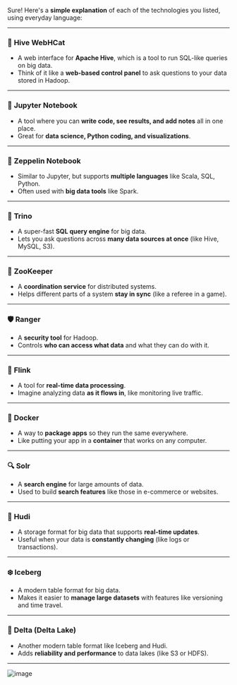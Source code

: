 Sure! Here's a **simple explanation** of each of the technologies you listed, using everyday language:

---

### 🐝 **Hive WebHCat**
- A web interface for **Apache Hive**, which is a tool to run SQL-like queries on big data.
- Think of it like a **web-based control panel** to ask questions to your data stored in Hadoop.

---

### 📓 **Jupyter Notebook**
- A tool where you can **write code, see results, and add notes** all in one place.
- Great for **data science, Python coding, and visualizations**.

---

### 📘 **Zeppelin Notebook**
- Similar to Jupyter, but supports **multiple languages** like Scala, SQL, Python.
- Often used with **big data tools** like Spark.

---

### 🚀 **Trino**
- A super-fast **SQL query engine** for big data.
- Lets you ask questions across **many data sources at once** (like Hive, MySQL, S3).

---

### 🦓 **ZooKeeper**
- A **coordination service** for distributed systems.
- Helps different parts of a system **stay in sync** (like a referee in a game).

---

### 🛡️ **Ranger**
- A **security tool** for Hadoop.
- Controls **who can access what data** and what they can do with it.

---

### 🌊 **Flink**
- A tool for **real-time data processing**.
- Imagine analyzing data **as it flows in**, like monitoring live traffic.

---

### 🐳 **Docker**
- A way to **package apps** so they run the same everywhere.
- Like putting your app in a **container** that works on any computer.

---

### 🔍 **Solr**
- A **search engine** for large amounts of data.
- Used to build **search features** like those in e-commerce or websites.

---

### 🧥 **Hudi**
- A storage format for big data that supports **real-time updates**.
- Useful when your data is **constantly changing** (like logs or transactions).

---

### ❄️ **Iceberg**
- A modern table format for big data.
- Makes it easier to **manage large datasets** with features like versioning and time travel.

---

### 🔼 **Delta (Delta Lake)**
- Another modern table format like Iceberg and Hudi.
- Adds **reliability and performance** to data lakes (like S3 or HDFS).

---


![image](https://github.com/user-attachments/assets/f7583d93-9e24-404c-b225-10d46fd76872)
